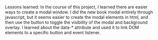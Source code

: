 

Lessons learned: In the course of this project, I learned there are easier ways to create a modal window. I did the new book modal entirely through javascript, but it seems easier to create the modal elements in html, and then use the button to toggle the visibility of the modal and background overlay. I learned about the data-* attribute and used it to link DOM elements to a specific button and event listener.